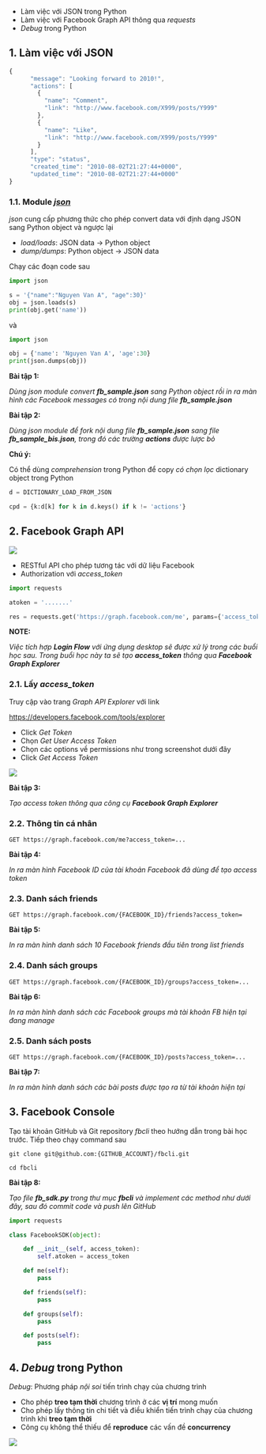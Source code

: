 * Làm việc với JSON trong Python
* Làm việc với Facebook Graph API thông qua *requests*
* *Debug* trong Python

## 1. Làm việc với JSON

```javascript
{
      "message": "Looking forward to 2010!",
      "actions": [
        {
          "name": "Comment",
          "link": "http://www.facebook.com/X999/posts/Y999"
        },
        {
          "name": "Like",
          "link": "http://www.facebook.com/X999/posts/Y999"
        }
      ],
      "type": "status",
      "created_time": "2010-08-02T21:27:44+0000",
      "updated_time": "2010-08-02T21:27:44+0000"
}
```

### 1.1. Module [*json*](https://docs.python.org/3/library/json.html)

*json* cung cấp phương thức cho phép convert data với định dạng JSON sang Python object và ngược lại

* *load/loads*: JSON data -> Python object
* *dump/dumps*: Python object -> JSON data

Chạy các đoạn code sau

```python
import json

s = '{"name":"Nguyen Van A", "age":30}'
obj = json.loads(s)
print(obj.get('name'))

```

và

```python
import json

obj = {'name': 'Nguyen Van A', 'age':30}
print(json.dumps(obj))
```

**__Bài tập 1:__**

*Dùng *json* module convert **fb_sample.json** sang Python object rồi in ra màn hình các Facebook messages có trong nội dung file **fb_sample.json***

**__Bài tập 2:__**

*Dùng *json* module để fork nội dung file **fb_sample.json** sang file **fb_sample_bis.json**, trong đó các trường **actions** được lược bỏ*

__Chú ý:__

Có thể dùng *comprehension* trong Python để copy *có chọn lọc* dictionary object trong Python

```python
d = DICTIONARY_LOAD_FROM_JSON

cpd = {k:d[k] for k in d.keys() if k != 'actions'}
```

## 2. Facebook Graph API

![](https://raw.githubusercontent.com/mto/python-course/master/Session5/material/fb_graph_api.png)

* RESTful API cho phép tương tác với dữ liệu Facebook
* Authorization với *access_token*

```python
import requests

atoken = '.......'

res = requests.get('https://graph.facebook.com/me', params={'access_token':atoken})
```


__NOTE:__

*Việc tích hợp **Login Flow** với ứng dụng desktop sẽ được xử lý trong các buổi học sau. Trong buổi học này ta sẽ tạo **access_token** thông qua **Facebook Graph Explorer***

### 2.1. Lấy *access_token*

Truy cập vào trang *Graph API Explorer* với link

https://developers.facebook.com/tools/explorer

* Click *Get Token*
* Chọn *Get User Access Token*
* Chọn các options về permissions như trong screenshot dưới đây
* Click *Get Access Token*

![](https://raw.githubusercontent.com/mto/python-course/master/Session5/material/permissions.png)

**__Bài tập 3:__**

*Tạo access token thông qua công cụ **Facebook Graph Explorer***

### 2.2. Thông tin cá nhân

```curl
GET https://graph.facebook.com/me?access_token=...
```

**__Bài tập 4:__**

*In ra màn hình Facebook ID của tài khoản Facebook đã dùng để tạo access token*

### 2.3. Danh sách friends

```curl
GET https://graph.facebook.com/{FACEBOOK_ID}/friends?access_token=
```

**__Bài tập 5:__**

*In ra màn hình danh sách 10 Facebook friends đầu tiên trong list friends*


### 2.4. Danh sách groups

```curl
GET https://graph.facebook.com/{FACEBOOK_ID}/groups?access_token=...
```

**__Bài tập 6:__**

*In ra màn hình danh sách các Facebook groups mà tài khoản FB hiện tại đang manage*

### 2.5. Danh sách posts

```curl
GET https://graph.facebook.com/{FACEBOOK_ID}/posts?access_token=...
```

**__Bài tập 7:__**

*In ra màn hình danh sách các bài posts được tạo ra từ tài khoản hiện tại*

## 3. Facebook Console

Tạo tài khoản GitHub và Git repository *fbcli* theo hướng dẫn trong bài học trước. Tiếp theo chạy command sau

```shell
git clone git@github.com:{GITHUB_ACCOUNT}/fbcli.git

cd fbcli
```


**__Bài tập 8:__**

*Tạo file **fb_sdk.py** trong thư mục **fbcli** và implement các method như dưới đây, sau đó commit code và push lên GitHub*

```python
import requests

class FacebookSDK(object):

    def __init__(self, access_token):
        self.atoken = access_token

    def me(self):
        pass

    def friends(self):
        pass

    def groups(self):
        pass

    def posts(self):
        pass

```

## 4. *Debug* trong Python

*Debug*: Phương pháp *nội soi* tiến trình chạy của chương trình

* Cho phép **treo tạm thời** chương trình ở các **vị trí** mong muốn
* Cho phép lấy thông tin chi tiết và điều khiển tiến trình chạy của chương trình khi **treo tạm thời**
* Công cụ không thể thiếu để **reproduce** các vấn đề **concurrency**

![](https://raw.githubusercontent.com/mto/python-course/master/Session5/material/debug_pycharm.png)
